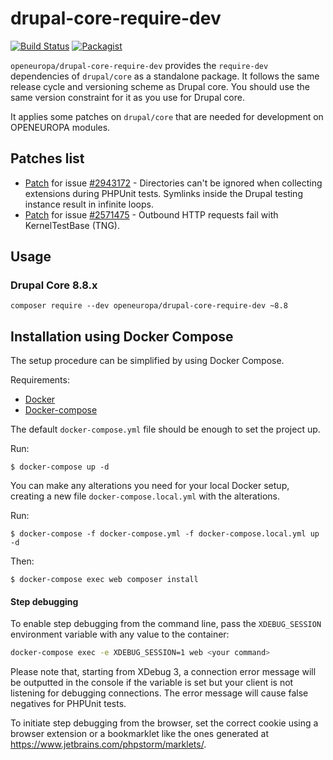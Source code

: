 # drupal-core-require-dev

[![Build Status](https://drone.fpfis.eu/api/badges/openeuropa/drupal-core-require-dev/status.svg?branch=8.8.x)](https://drone.fpfis.eu/openeuropa/drupal-core-require-dev)
[![Packagist](https://img.shields.io/packagist/v/openeuropa/drupal-core-require-dev.svg)](https://packagist.org/packages/openeuropa/drupal-core-require-dev)

``openeuropa/drupal-core-require-dev`` provides the ``require-dev`` dependencies of ``drupal/core`` as a standalone package. It follows the same release cycle and versioning scheme as Drupal core. You should use the same version constraint for it as you use for Drupal core.

It applies some patches on ``drupal/core`` that are needed for development on OPENEUROPA modules.

## Patches list

- [Patch](https://www.drupal.org/files/issues/2018-07-05/2943172-kernel-test-base-3.patch) for issue [#2943172](https://www.drupal.org/project/drupal/issues/2943172) -
Directories can't be ignored when collecting extensions during PHPUnit tests.
Symlinks inside the Drupal testing instance result in infinite loops.
- [Patch](https://www.drupal.org/files/issues/outbound_http_requests-2571475-10.patch) for issue [#2571475](https://www.drupal.org/project/drupal/issues/2571475) -
Outbound HTTP requests fail with KernelTestBase (TNG).

## Usage

### Drupal Core 8.8.x

``composer require --dev openeuropa/drupal-core-require-dev ~8.8``

## Installation using Docker Compose

The setup procedure can be simplified by using Docker Compose.

Requirements:

- [Docker](https://www.docker.com/get-docker)
- [Docker-compose](https://docs.docker.com/compose/)

The default `docker-compose.yml` file should be enough to set the project up.

Run:

```
$ docker-compose up -d
```

You can make any alterations you need for your local Docker setup, creating a new file `docker-compose.local.yml` with the alterations.

Run:

```
$ docker-compose -f docker-compose.yml -f docker-compose.local.yml up -d
```

Then:

```
$ docker-compose exec web composer install
```

#### Step debugging

To enable step debugging from the command line, pass the `XDEBUG_SESSION` environment variable with any value to
the container:

```bash
docker-compose exec -e XDEBUG_SESSION=1 web <your command>
```

Please note that, starting from XDebug 3, a connection error message will be outputted in the console if the variable is
set but your client is not listening for debugging connections. The error message will cause false negatives for PHPUnit
tests.

To initiate step debugging from the browser, set the correct cookie using a browser extension or a bookmarklet
like the ones generated at https://www.jetbrains.com/phpstorm/marklets/.
